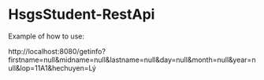 # HsgsStudent-RestApi
Example of how to use:

http://localhost:8080/getinfo?firstname=null&midname=null&lastname=null&day=null&month=null&year=null&lop=11A1&hechuyen=Lý
